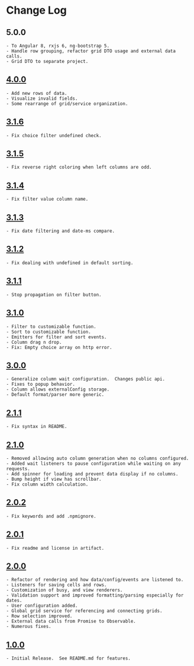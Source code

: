 # Change Log

## 5.0.0
    - To Angular 8, rxjs 6, ng-bootstrap 5.
    - Handle row grouping, refactor grid DTO usage and external data calls.
    - Grid DTO to separate project.

## [4.0.0](https://github.com/HuntsmanCancerInstitute-RISR/hci-ng-grid/tree/v4.0.0)
    - Add new rows of data.
    - Visualize invalid fields.
    - Some rearrange of grid/service organization.

## [3.1.6](https://github.com/HuntsmanCancerInstitute-RISR/hci-ng-grid/tree/v3.1.6)
    - Fix choice filter undefined check.

## [3.1.5](https://github.com/HuntsmanCancerInstitute-RISR/hci-ng-grid/tree/v3.1.5)
    - Fix reverse right coloring when left columns are odd.

## [3.1.4](https://github.com/HuntsmanCancerInstitute-RISR/hci-ng-grid/tree/v3.1.4)
    - Fix filter value column name.

## [3.1.3](https://github.com/HuntsmanCancerInstitute-RISR/hci-ng-grid/tree/v3.1.3)
    - Fix date filtering and date-ms compare.

## [3.1.2](https://github.com/HuntsmanCancerInstitute-RISR/hci-ng-grid/tree/v3.1.2)
    - Fix dealing with undefined in default sorting.

## [3.1.1](https://github.com/HuntsmanCancerInstitute-RISR/hci-ng-grid/tree/v3.1.1)
    - Stop propagation on filter button.

## [3.1.0](https://github.com/HuntsmanCancerInstitute-RISR/hci-ng-grid/tree/v3.1.0)
    - Filter to customizable function.
    - Sort to customizable function.
    - Emitters for filter and sort events.
    - Column drag n drop.
    - Fix: Empty choice array on http error.

## [3.0.0](https://github.com/HuntsmanCancerInstitute-RISR/hci-ng-grid/tree/v3.0.0)
    - Generalize column wait configuration.  Changes public api.
    - Fixes to popup behavior.
    - Column allows externalConfig storage.
    - Default format/parser more generic.

## [2.1.1](https://github.com/HuntsmanCancerInstitute-RISR/hci-ng-grid/tree/v2.1.1)
    - Fix syntax in README.

## [2.1.0](https://github.com/HuntsmanCancerInstitute-RISR/hci-ng-grid/tree/v2.1.0)
    - Removed allowing auto column generation when no columns configured.
    - Added wait listeners to pause configuration while waiting on any requests.
    - Add spinner for loading and prevent data display if no columns.
    - Bump height if view has scrollbar.
    - Fix column width calculation.

## [2.0.2](https://github.com/HuntsmanCancerInstitute-RISR/hci-ng-grid/tree/v2.0.2)
    - Fix keywords and add .npmignore.

## [2.0.1](https://github.com/HuntsmanCancerInstitute-RISR/hci-ng-grid/tree/v2.0.1)
    - Fix readme and license in artifact.

## [2.0.0](https://github.com/HuntsmanCancerInstitute-RISR/hci-ng-grid/tree/v2.0.0)
    - Refactor of rendering and how data/config/events are listened to.
    - Listeners for saving cells and rows.
    - Customization of busy, and view renderers.
    - Validation support and improved formatting/parsing especially for dates.
    - User configuration added.
    - Global grid service for referencing and connecting grids.
    - Row selection improved.
    - External data calls from Promise to Observable.
    - Numerous fixes.

## [1.0.0](https://github.com/HuntsmanCancerInstitute-RISR/hci-ng-grid/tree/v1.0.0)
    - Initial Release.  See README.md for features.
